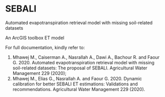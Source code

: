 # SEBALI
Automated evapotranspiration retrieval model with missing soil-related datasets

An ArcGIS toolbox ET model

For full documentation, kindly refer to:
1.	Mhawej M., Caiserman A., Nasrallah A., Dawi A., Bachour R. and Faour G. 2020. Automated evapotranspiration retrieval model with missing soil-related datasets: The proposal of SEBALI. Agricultural Water Management 229 (2020);
2.	Mhawej M., Elias G., Nasrallah A. and Faour G. 2020. Dynamic calibration for better SEBALI ET estimations: Validations and recommendations. Agricultural Water Management 229 (2020).
